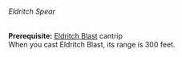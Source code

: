 ###### Eldritch Spear

**Prerequisite:**
[Eldritch Blast](#Eldritch_Blast_eldritch_blast) cantrip
\
When you cast Eldritch Blast, its range is 300 feet.
